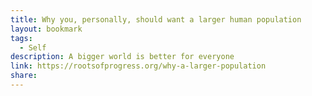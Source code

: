 ```yaml
---
title: Why you, personally, should want a larger human population
layout: bookmark
tags:
  - Self
description: A bigger world is better for everyone
link: https://rootsofprogress.org/why-a-larger-population
share:
---
```



